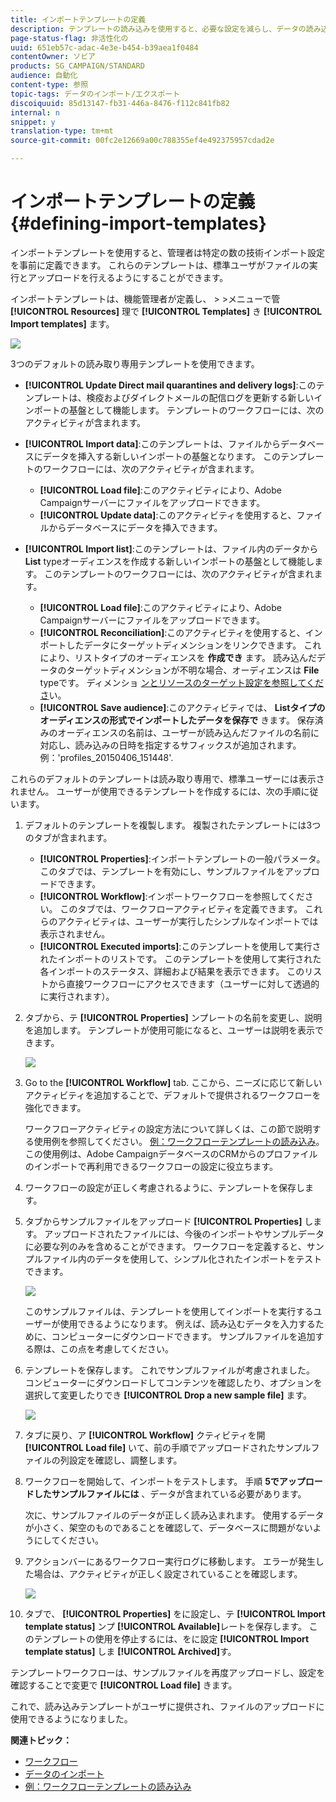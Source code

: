 ```yaml
---
title: インポートテンプレートの定義
description: テンプレートの読み込みを使用すると、必要な設定を減らし、データの読み込みを高速化できます。
page-status-flag: 非活性化の
uuid: 651eb57c-adac-4e3e-b454-b39aea1f0484
contentOwner: ソビア
products: SG_CAMPAIGN/STANDARD
audience: 自動化
content-type: 参照
topic-tags: データのインポート/エクスポート
discoiquuid: 85d13147-fb31-446a-8476-f112c841fb82
internal: n
snippet: y
translation-type: tm+mt
source-git-commit: 00fc2e12669a00c788355ef4e492375957cdad2e

---
```



# インポートテンプレートの定義{#defining-import-templates}

インポートテンプレートを使用すると、管理者は特定の数の技術インポート設定を事前に定義できます。 これらのテンプレートは、標準ユーザがファイルの実行とアップロードを行えるようにすることができます。

インポートテンプレートは、機能管理者が定義し、 &gt; &gt;メニューで管 **[!UICONTROL Resources]** 理で **[!UICONTROL Templates]** き **[!UICONTROL Import templates]** ます。

![](assets/import_template_list.png)

3つのデフォルトの読み取り専用テンプレートを使用できます。

* **[!UICONTROL Update Direct mail quarantines and delivery logs]**:このテンプレートは、検疫およびダイレクトメールの配信ログを更新する新しいインポートの基盤として機能します。 テンプレートのワークフローには、次のアクティビティが含まれます。
* **[!UICONTROL Import data]**:このテンプレートは、ファイルからデータベースにデータを挿入する新しいインポートの基盤となります。 このテンプレートのワークフローには、次のアクティビティが含まれます。

   * **[!UICONTROL Load file]**:このアクティビティにより、Adobe Campaignサーバーにファイルをアップロードできます。
   * **[!UICONTROL Update data]**:このアクティビティを使用すると、ファイルからデータベースにデータを挿入できます。

* **[!UICONTROL Import list]**:このテンプレートは、ファイル内のデータから **List** typeオーディエンスを作成する新しいインポートの基盤として機能します。 このテンプレートのワークフローには、次のアクティビティが含まれます。

   * **[!UICONTROL Load file]**:このアクティビティにより、Adobe Campaignサーバーにファイルをアップロードできます。
   * **[!UICONTROL Reconciliation]**:このアクティビティを使用すると、インポートしたデータにターゲットディメンションをリンクできます。 これにより、リストタイプのオーディエンスを **作成でき** ます。 読み込んだデータのターゲットディメンションが不明な場合、オーディエンスは **File** typeです。 ディメンショ [ンとリソースのターゲット設定を参照してくださ](../../automating/using/query.md#targeting-dimensions-and-resources)い。
   * **[!UICONTROL Save audience]**:このアクティビティでは、 **Listタイプのオーディエンスの形式でインポートしたデータを保存で** きます。 保存済みのオーディエンスの名前は、ユーザーが読み込んだファイルの名前に対応し、読み込みの日時を指定するサフィックスが追加されます。 例：'profiles_20150406_151448'.

これらのデフォルトのテンプレートは読み取り専用で、標準ユーザーには表示されません。 ユーザーが使用できるテンプレートを作成するには、次の手順に従います。

1. デフォルトのテンプレートを複製します。 複製されたテンプレートには3つのタブが含まれます。

   * **[!UICONTROL Properties]**:インポートテンプレートの一般パラメータ。 このタブでは、テンプレートを有効にし、サンプルファイルをアップロードできます。
   * **[!UICONTROL Workflow]**:インポートワークフローを参照してください。 このタブでは、ワークフローアクティビティを定義できます。 これらのアクティビティは、ユーザーが実行したシンプルなインポートでは表示されません。
   * **[!UICONTROL Executed imports]**:このテンプレートを使用して実行されたインポートのリストです。 このテンプレートを使用して実行された各インポートのステータス、詳細および結果を表示できます。 このリストから直接ワークフローにアクセスできます（ユーザーに対して透過的に実行されます）。

1. タブから、テ **[!UICONTROL Properties]** ンプレートの名前を変更し、説明を追加します。 テンプレートが使用可能になると、ユーザーは説明を表示できます。

   ![](assets/simplified_import_model1.png)

1. Go to the **[!UICONTROL Workflow]** tab. ここから、ニーズに応じて新しいアクティビティを追加することで、デフォルトで提供されるワークフローを強化できます。

   ワークフローアクティビティの設定方法について詳しくは、この節で説明する使用例を参照してください。 [例：ワークフローテンプレートの読み込み](../../automating/using/importing-data.md#example--import-workflow-template)。 この使用例は、Adobe CampaignデータベースのCRMからのプロファイルのインポートで再利用できるワークフローの設定に役立ちます。

1. ワークフローの設定が正しく考慮されるように、テンプレートを保存します。
1. タブからサンプルファイルをアップロード **[!UICONTROL Properties]** します。 アップロードされたファイルには、今後のインポートやサンプルデータに必要な列のみを含めることができます。 ワークフローを定義すると、サンプルファイル内のデータを使用して、シンプル化されたインポートをテストできます。

   ![](assets/import_template_sample.png)

   このサンプルファイルは、テンプレートを使用してインポートを実行するユーザーが使用できるようになります。 例えば、読み込むデータを入力するために、コンピューターにダウンロードできます。 サンプルファイルを追加する際は、この点を考慮してください。

1. テンプレートを保存します。 これでサンプルファイルが考慮されました。 コンピューターにダウンロードしてコンテンツを確認したり、オプションを選択して変更したりでき **[!UICONTROL Drop a new sample file]** ます。

   ![](assets/simplified_import_model2.png)

1. タブに戻り、ア **[!UICONTROL Workflow]** クティビティを開 **[!UICONTROL Load file]** いて、前の手順でアップロードされたサンプルファイルの列設定を確認し、調整します。
1. ワークフローを開始して、インポートをテストします。 手順 **5でアップロードしたサンプルファイルには** 、データが含まれている必要があります。

   次に、サンプルファイルのデータが正しく読み込まれます。 使用するデータが小さく、架空のものであることを確認して、データベースに問題がないようにしてください。

1. アクションバーにあるワークフロー実行ログに移動します。 エラーが発生した場合は、アクティビティが正しく設定されていることを確認します。

   ![](assets/simplified_import_model3.png)

1. タブで、 **[!UICONTROL Properties]** をに設定し、テ **[!UICONTROL Import template status]** ンプ **[!UICONTROL Available]**&#x200B;レートを保存します。 このテンプレートの使用を停止するには、をに設定 **[!UICONTROL Import template status]** しま **[!UICONTROL Archived]**&#x200B;す。

テンプレートワークフローは、サンプルファイルを再度アップロードし、設定を確認することで変更で **[!UICONTROL Load file]** きます。

これで、読み込みテンプレートがユーザに提供され、ファイルのアップロードに使用できるようになりました。

**関連トピック：**

* [ワークフロー](../../automating/using/discovering-workflows.md)
* [データのインポート](../../automating/using/importing-data.md)
* [例：ワークフローテンプレートの読み込み](../../automating/using/importing-data.md#example--import-workflow-template)

